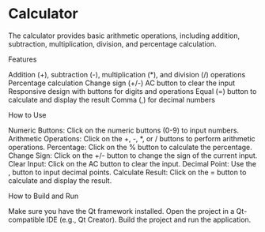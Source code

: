 # Calculator
The calculator provides basic arithmetic operations, including addition, subtraction, multiplication, division, and percentage calculation.

Features

Addition (+), subtraction (-), multiplication (*), and division (/) operations
Percentage calculation
Change sign (+/-)
AC button to clear the input
Responsive design with buttons for digits and operations
Equal (=) button to calculate and display the result
Comma (,) for decimal numbers

How to Use

Numeric Buttons: Click on the numeric buttons (0-9) to input numbers.
Arithmetic Operations: Click on the +, -, *, or / buttons to perform arithmetic operations.
Percentage: Click on the % button to calculate the percentage.
Change Sign: Click on the +/- button to change the sign of the current input.
Clear Input: Click on the AC button to clear the input.
Decimal Point: Use the , button to input decimal points.
Calculate Result: Click on the = button to calculate and display the result.

How to Build and Run

Make sure you have the Qt framework installed.
Open the project in a Qt-compatible IDE (e.g., Qt Creator).
Build the project and run the application.
